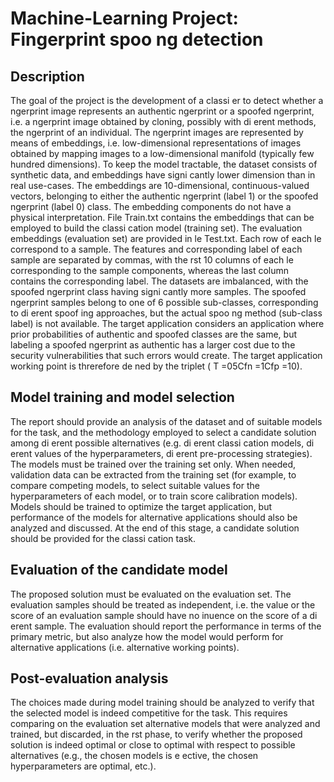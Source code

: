 # Machine-Learning Project: Fingerprint spoo ng detection
## Description
 The goal of the project is the development of a classi er to detect whether a ngerprint image represents
 an authentic ngerprint or a spoofed ngerprint, i.e. a ngerprint image obtained by cloning, possibly
 with di erent methods, the ngerprint of an individual. The ngerprint images are represented by
 means of embeddings, i.e. low-dimensional representations of images obtained by mapping images to a
 low-dimensional manifold (typically few hundred dimensions). To keep the model tractable, the dataset
 consists of synthetic data, and embeddings have signi cantly lower dimension than in real use-cases.
 The embeddings are 10-dimensional, continuous-valued vectors, belonging to either the authentic
 ngerprint (label 1) or the spoofed ngerprint (label 0) class. The embedding components do not have
 a physical interpretation.
 File Train.txt contains the embeddings that can be employed to build the classi cation model
 (training set). The evaluation embeddings (evaluation set) are provided in le Test.txt. Each row of
 each le correspond to a sample. The features and corresponding label of each sample are separated by
 commas, with the rst 10 columns of each le corresponding to the sample components, whereas the last
 column contains the corresponding label.
 The datasets are imbalanced, with the spoofed ngerprint class having signi cantly more samples.
 The spoofed ngerprint samples belong to one of 6 possible sub-classes, corresponding to di erent spoof
ing approaches, but the actual spoo ng method (sub-class label) is not available. The target application
 considers an application where prior probabilities of authentic and spoofed classes are the same, but
 labeling a spoofed ngerprint as authentic has a larger cost due to the security vulnerabilities that
 such errors would create. The target application working point is threrefore de ned by the triplet
 ( T =05Cfn =1Cfp =10).
 ##  Model training and model selection
 The report should provide an analysis of the dataset and of suitable models for the task, and the
 methodology employed to select a candidate solution among di erent possible alternatives (e.g. di erent
 classi cation models, di erent values of the hyperparameters, di erent pre-processing strategies).
 The models must be trained over the training set only. When needed, validation data can be extracted
 from the training set (for example, to compare competing models, to select suitable values for the
 hyperparameters of each model, or to train score calibration models). Models should be trained to
 optimize the target application, but performance of the models for alternative applications should also
 be analyzed and discussed. At the end of this stage, a candidate solution should be provided for the
 classi cation task.
 ##  Evaluation of the candidate model
  The proposed solution must be evaluated on the evaluation set. The evaluation samples should be treated
 as independent, i.e. the value or the score of an evaluation sample should have no inuence on the score
 of a di erent sample. The evaluation should report the performance in terms of the primary metric, but
 also analyze how the model would perform for alternative applications (i.e. alternative working points).

 ## Post-evaluation analysis
The choices made during model training should be analyzed to verify that the selected model is indeed
 competitive for the task. This requires comparing on the evaluation set alternative models that were
 analyzed and trained, but discarded, in the rst phase, to verify whether the proposed solution is indeed
 optimal or close to optimal with respect to possible alternatives (e.g., the chosen models is e ective, the
 chosen hyperparameters are optimal, etc.).
